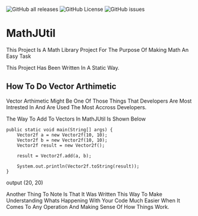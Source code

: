 ![GitHub all releases](https://img.shields.io/github/downloads/CoolDuderCoder/MathJUtil/total?logo=GitHub)
![GitHub License](https://img.shields.io/github/license/CoolDuderCoder/MathJUtil?logo=GitHub)
![GitHub issues](https://img.shields.io/github/issues/CoolDuderCoder/MathJUtil?logo=GitHub)


# MathJUtil

This Project Is A Math Library Project For The Purpose Of Making Math An Easy Task

This Project Has Been Written In A Static Way.

## How To Do Vector Arthimetic
Vector Arthimetic Might Be One Of Those Things That Developers Are Most Intrested In And Are Used The Most Accross Developers.

The Way To Add To Vectors In MathJUtil Is Shown Below



	public static void main(String[] args) {
		Vector2f a = new Vector2f(10, 10);
		Vector2f b = new Vector2f(10, 10);
		Vector2f result = new Vector2f();
		
		result = Vector2f.add(a, b);
		
		System.out.println(Vector2f.toString(result));
	}

output (20, 20)

Another Thing To Note Is That It Was Written This Way To Make Understanding Whats Happening With Your Code Much Easier When It Comes To Any Operation And Making Sense Of How Things Work.
